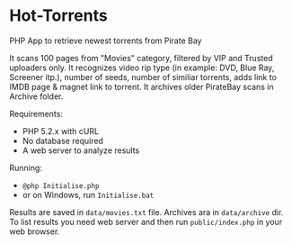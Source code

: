 Hot-Torrents
============

PHP App to retrieve newest torrents from Pirate Bay

It scans 100 pages from "Movies" category, filtered by VIP and Trusted uploaders only. It recognizes video rip type (in example: DVD, Blue Ray, Screener itp.), number of seeds, number of similiar torrents, adds link to IMDB page & magnet link to torrent. It archives older PirateBay scans in Archive folder.

Requirements:
- PHP 5.2.x with cURL
- No database required
- A web server to analyze results

Running:
- `@php Initialise.php`
- or on Windows, run `Initialise.bat`

Results are saved in `data/movies.txt` file. Archives ara in `data/archive` dir.
To list results you need web server and then run `public/index.php` in your web browser.
